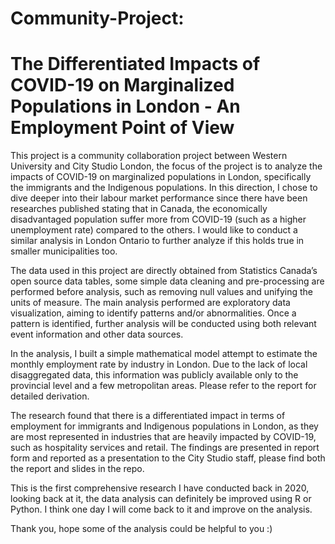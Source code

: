 # Community-Project:
# The Differentiated Impacts of COVID-19 on Marginalized Populations in London - An Employment Point of View

This project is a community collaboration project between Western University and City Studio London, the focus of the project is to analyze the impacts of COVID-19 on marginalized populations in London, specifically the immigrants and the Indigenous populations. In this direction, I chose to dive deeper into their labour market performance since there have been researches published stating that in Canada, the economically disadvantaged population suffer more from COVID-19 (such as a higher unemployment rate) compared to the others. I would like to conduct a similar analysis in London Ontario to further analyze if this holds true in smaller municipalities too. 

The data used in this project are directly obtained from Statistics Canada’s open source data tables, some simple data cleaning and pre-processing are performed before analysis, such as removing null values and unifying the units of measure. The main analysis performed are exploratory data visualization, aiming to identify patterns and/or abnormalities. Once a pattern is identified, further analysis will be conducted using both relevant event information and other data sources. 

In the analysis, I built a simple mathematical model attempt to estimate the monthly employment rate by industry in London. Due to the lack of local disaggregated data, this information was publicly available only to the provincial level and a few metropolitan areas. Please refer to the report for detailed derivation. 

The research found that there is a differentiated impact in terms of employment for immigrants and Indigenous populations in London, as they are most represented in industries that are heavily impacted by COVID-19, such as hospitality services and retail. The findings are presented in report form and reported as a presentation to the City Studio staff, please find both the report and slides in the repo. 

This is the first comprehensive research I have conducted back in 2020, looking back at it, the data analysis can definitely be improved using R or Python. I think one day I will come back to it and improve on the analysis. 

Thank you, hope some of the analysis could be helpful to you :)
 
